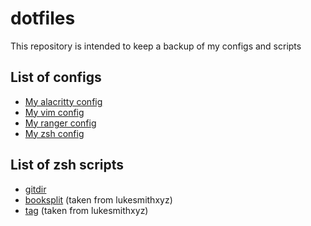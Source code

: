 # dotfiles
This repository is intended to keep a backup of my configs and scripts

## List of configs  
- [My alacritty config](.config/alacritty/alacritty.yml)
- [My vim config](.config/nvim/init.vim)
- [My ranger config](.config/ranger/rc.conf)
- [My zsh config](.config/zsh/.zshrc)

## List of zsh scripts
- [gitdir](.local/bin/gitdir)
- [booksplit](.local/bin/booksplit) (taken from lukesmithxyz)
- [tag](.local/bin/tag) (taken from lukesmithxyz)

